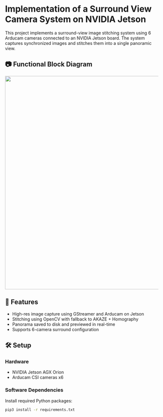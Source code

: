 # Implementation of a Surround View Camera System on NVIDIA Jetson

This project implements a surround-view image stitching system using 6 Arducam cameras connected to an NVIDIA Jetson board. The system captures synchronized images and stitches them into a single panoramic view.

## 📷 Functional Block Diagram

<img src="https://github.com/user-attachments/assets/5faf5890-d0f6-4e7b-94cc-ba4ccf793ae7" width="700">

## 🚀 Features
- High-res image capture using GStreamer and Arducam on Jetson
- Stitching using OpenCV with fallback to AKAZE + Homography
- Panorama saved to disk and previewed in real-time
- Supports 6-camera surround configuration

## 🛠️ Setup

### Hardware
- NVIDIA Jetson AGX Orion
- Arducam CSI cameras x6

### Software Dependencies

Install required Python packages:
```bash
pip3 install -r requirements.txt
